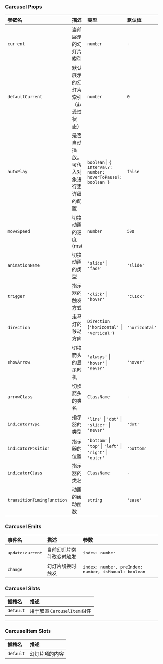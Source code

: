 ### Carousel Props

| 参数名 | 描述 | 类型 | 默认值 |
| :--- | :--- | :--- | :--- |
| `current` | 当前展示的幻灯片索引 | `number` | `-` |
| `defaultCurrent` | 默认展示的幻灯片索引（非受控状态） | `number` | `0` |
| `autoPlay` | 是否自动播放。可传入对象进行更详细的配置 | `boolean` \| `{ interval?: number; hoverToPause?: boolean }` | `false` |
| `moveSpeed` | 切换动画的速度 (ms) | `number` | `500` |
| `animationName` | 切换动画的类型 | `'slide'` \| `'fade'` | `'slide'` |
| `trigger` | 指示器的触发方式 | `'click'` \| `'hover'` | `'click'` |
| `direction` | 走马灯的移动方向 | `Direction` (`'horizontal'` \| `'vertical'`) | `'horizontal'` |
| `showArrow` | 切换箭头的显示时机 | `'always'` \| `'hover'` \| `'never'` | `'hover'` |
| `arrowClass` | 切换箭头的类名 | `ClassName` | `-` |
| `indicatorType` | 指示器的类型 | `'line'` \| `'dot'` \| `'slider'` \| `'never'` | `'dot'` |
| `indicatorPosition` | 指示器的位置 | `'bottom'` \| `'top'` \| `'left'` \| `'right'` \| `'outer'` | `'bottom'` |
| `indicatorClass` | 指示器的类名 | `ClassName` | `-` |
| `transitionTimingFunction` | 动画的缓动函数 | `string` | `'ease'` |

### Carousel Emits

| 事件名 | 描述 | 参数 |
| :--- | :--- | :--- |
| `update:current` | 当前幻灯片索引改变时触发 | `index: number` |
| `change` | 幻灯片切换时触发 | `index: number, preIndex: number, isManual: boolean` |

### Carousel Slots

| 插槽名 | 描述 |
| :--- | :--- |
| `default` | 用于放置 `CarouselItem` 组件 |

---

### CarouselItem Slots

| 插槽名 | 描述 |
| :--- | :--- |
| `default` | 幻灯片项的内容 |